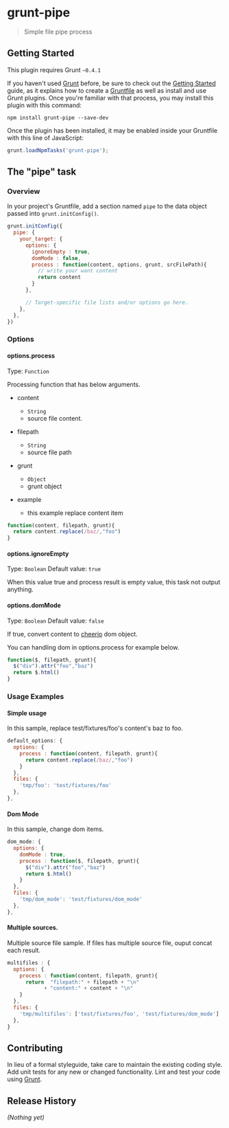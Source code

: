# grunt-pipe

> Simple file pipe process

## Getting Started
This plugin requires Grunt `~0.4.1`

If you haven't used [Grunt](http://gruntjs.com/) before, be sure to check out the [Getting Started](http://gruntjs.com/getting-started) guide, as it explains how to create a [Gruntfile](http://gruntjs.com/sample-gruntfile) as well as install and use Grunt plugins. Once you're familiar with that process, you may install this plugin with this command:

```shell
npm install grunt-pipe --save-dev
```

Once the plugin has been installed, it may be enabled inside your Gruntfile with this line of JavaScript:

```js
grunt.loadNpmTasks('grunt-pipe');
```

## The "pipe" task

### Overview
In your project's Gruntfile, add a section named `pipe` to the data object passed into `grunt.initConfig()`.

```js
grunt.initConfig({
  pipe: {
    your_target: {
      options: {
        ignoreEmpty : true,
        domMode : false,
        process : function(content, options, grunt, srcFilePath){
          // write your want content
          return content
        }
      },

      // Target-specific file lists and/or options go here.
    },
  },
})
```

### Options

#### options.process
Type: `Function`

Processing function that has below arguments.
- content
  - `String`
  - source file content.
- filepath
  - `String`
  - source file path
- grunt
  - `Object`
  - grunt object

- example
  - this example replace content item
```javascript
function(content, filepath, grunt){
  return content.replace(/baz/,"foo")
}
```


#### options.ignoreEmpty
Type: `Boolean`
Default value: `true`

When this value true and process result is empty value, this task not output anything.

#### options.domMode
Type: `Boolean`
Default value: `false`

If true, convert content to [cheerio](https://npmjs.org/package/cheerio) dom object.

You can handling dom in options.process for example below.

```javascript
function($, filepath, grunt){
  $("div").attr("foo","baz")
  return $.html()
}
```

### Usage Examples
#### Simple usage
In this sample, replace test/fixtures/foo's content's baz to foo.

```js
default_options: {
  options: {
    process : function(content, filepath, grunt){
      return content.replace(/baz/,"foo")
    }
  },
  files: {
    'tmp/foo': 'test/fixtures/foo'
  },
},
```

#### Dom Mode
In this sample, change dom items.

```js
dom_mode: {
  options: {
    domMode : true,
    process : function($, filepath, grunt){
      $("div").attr("foo","baz")
      return $.html()
    }
  },
  files: {
    'tmp/dom_mode': 'test/fixtures/dom_mode'
  },
},
````

#### Multiple sources.
Multiple source file sample.
If files has multiple source file, ouput concat each result.

```js
multifiles : {
  options: {
    process : function(content, filepath, grunt){
      return  "filepath:" + filepath + "\n"
            + "content:" + content + "\n"
    }
  },
  files: {
    'tmp/multifiles': ['test/fixtures/foo', 'test/fixtures/dom_mode']
  },
}
```


## Contributing
In lieu of a formal styleguide, take care to maintain the existing coding style. Add unit tests for any new or changed functionality. Lint and test your code using [Grunt](http://gruntjs.com/).

## Release History
_(Nothing yet)_
